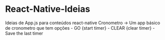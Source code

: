 # React-Native-Ideias

Ideias de App.js para conteúdos react-native
Cronometro -> Um app básico de cronometro que tem opções - GO {start timer} - CLEAR {clear timer} - Save the last timer
